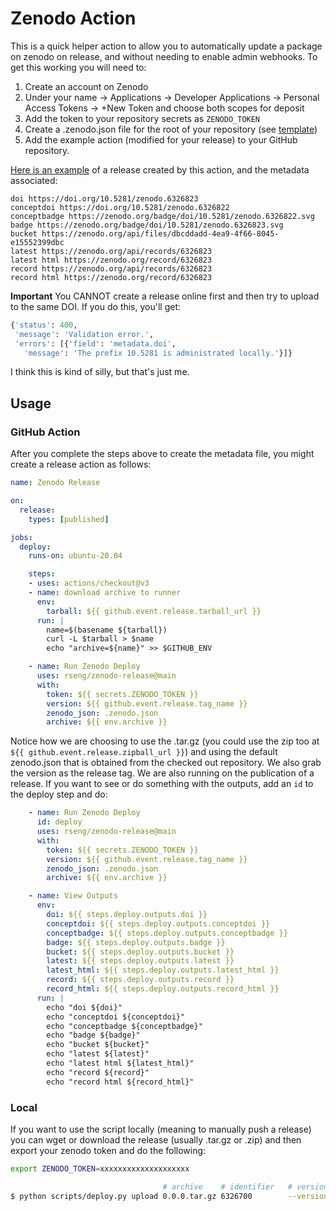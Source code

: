 # Zenodo Action

This is a quick helper action to allow you to automatically update a package on zenodo
on release, and without needing to enable admin webhooks. To get this working you will need to:

1. Create an account on Zenodo
2. Under your name -> Applications -> Developer Applications -> Personal Access Tokens -> +New Token and choose both scopes for deposit
3. Add the token to your repository secrets as `ZENODO_TOKEN`
4. Create a .zenodo.json file for the root of your repository (see [template](.zenodo.json))
5. Add the example action (modified for your release) to your GitHub repository.

[Here is an example](https://zenodo.org/record/6326823) of a release created by this action, and the metadata associated:

```
doi https://doi.org/10.5281/zenodo.6326823
conceptdoi https://doi.org/10.5281/zenodo.6326822
conceptbadge https://zenodo.org/badge/doi/10.5281/zenodo.6326822.svg
badge https://zenodo.org/badge/doi/10.5281/zenodo.6326823.svg
bucket https://zenodo.org/api/files/dbcddadd-4ea9-4f66-8045-e15552399dbc
latest https://zenodo.org/api/records/6326823
latest html https://zenodo.org/record/6326823
record https://zenodo.org/api/records/6326823
record html https://zenodo.org/record/6326823
```
 
**Important** You CANNOT create a release online first and then try to upload to the same DOI.
If you do this, you'll get:

```python
{'status': 400,
 'message': 'Validation error.',
 'errors': [{'field': 'metadata.doi',
   'message': 'The prefix 10.5281 is administrated locally.'}]}
```

I think this is kind of silly, but that's just me.

## Usage

### GitHub Action

After you complete the steps above to create the metadata file, you might create a release
action as follows:

```yaml
name: Zenodo Release

on:
  release:
    types: [published]

jobs:
  deploy:
    runs-on: ubuntu-20.04

    steps:
    - uses: actions/checkout@v3
    - name: download archive to runner
      env:
        tarball: ${{ github.event.release.tarball_url }}
      run: |
        name=$(basename ${tarball})        
        curl -L $tarball > $name
        echo "archive=${name}" >> $GITHUB_ENV

    - name: Run Zenodo Deploy
      uses: rseng/zenodo-release@main
      with:
        token: ${{ secrets.ZENODO_TOKEN }}
        version: ${{ github.event.release.tag_name }}
        zenodo_json: .zenodo.json
        archive: ${{ env.archive }}
```

Notice how we are choosing to use the .tar.gz (you could use the zip too at `${{ github.event.release.zipball_url }}`)
and using the default zenodo.json that is obtained from the checked out repository.
We also grab the version as the release tag. We are also running on the publication of a release.
If you want to see or do something with the outputs, add an `id` to the deploy step and do:

```yaml
    - name: Run Zenodo Deploy
      id: deploy
      uses: rseng/zenodo-release@main
      with:
        token: ${{ secrets.ZENODO_TOKEN }}
        version: ${{ github.event.release.tag_name }}
        zenodo_json: .zenodo.json
        archive: ${{ env.archive }}

    - name: View Outputs
      env:
        doi: ${{ steps.deploy.outputs.doi }} 
        conceptdoi: ${{ steps.deploy.outputs.conceptdoi }} 
        conceptbadge: ${{ steps.deploy.outputs.conceptbadge }} 
        badge: ${{ steps.deploy.outputs.badge }} 
        bucket: ${{ steps.deploy.outputs.bucket }} 
        latest: ${{ steps.deploy.outputs.latest }} 
        latest_html: ${{ steps.deploy.outputs.latest_html }} 
        record: ${{ steps.deploy.outputs.record }} 
        record_html: ${{ steps.deploy.outputs.record_html }} 
      run: |
        echo "doi ${doi}"
        echo "conceptdoi ${conceptdoi}"
        echo "conceptbadge ${conceptbadge}"
        echo "badge ${badge}"
        echo "bucket ${bucket}"
        echo "latest ${latest}"
        echo "latest html ${latest_html}"
        echo "record ${record}"
        echo "record html ${record_html}"
```

### Local

If you want to use the script locally (meaning to manually push a release) you can wget
or download the release (usually .tar.gz or .zip) and then export your zenodo token and do
the following:

```bash
export ZENODO_TOKEN=xxxxxxxxxxxxxxxxxxxx

                                  # archive    # identifier   # version
$ python scripts/deploy.py upload 0.0.0.tar.gz 6326700        --version 0.0.0
```

